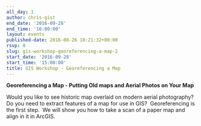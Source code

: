 ```yaml
---
all_day: 1
author: chris-gist
end_date: '2016-09-28'
end_time: '16:00:00'
layout: events
published-date: 2016-08-26 10:21:32+00:00
rsvp: 0
slug: gis-workshop-georeferencing-a-map-2
start_date: '2016-09-28'
start_time: '15:00:00'
title: GIS Workshop - Georeferencing a Map
---
```


**Georeferencing a Map - Putting Old maps and Aerial Photos on Your Map**

Would you like to see historic map overlaid on modern aerial photography?  Do you need to extract features of a map for use in GIS?  Georeferencing is the first step.  We will show you how to take a scan of a paper map and align in it in ArcGIS.
